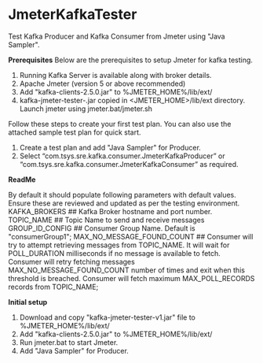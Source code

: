 # JmeterKafkaTester
Test Kafka Producer and Kafka Consumer from Jmeter using "Java Sampler".

<b>Prerequisites</b>
Below are the prerequisites to setup Jmeter for kafka testing.
1.	Running Kafka Server is available along with broker details.
2.	Apache Jmeter (version 5 or above recommended)
3.	Add "kafka-clients-2.5.0.jar" to %JMETER_HOME%/lib/ext/
4.	kafka-jmeter-tester-<version>.jar copied in <JMETER_HOME>/lib/ext directory. Launch jmeter using jmeter.bat/jmeter.sh

Follow these steps to create your first test plan. You can also use the attached sample test plan for quick start.
1.	Create a test plan and add "Java Sampler" for Producer. 
2.	Select “com.tsys.sre.kafka.consumer.JmeterKafkaProducer” or “com.tsys.sre.kafka.consumer.JmeterKafkaConsumer” as required.

<b>ReadMe</b>

By default it should populate following parameters with default values. Ensure these are reviewed and updated as per the testing environment.
	KAFKA_BROKERS             	## Kafka Broker hostname and port number.    
	TOPIC_NAME                	## Topic Name to send and receive messages
	GROUP_ID_CONFIG           	## Consumer Group Name. Default is "consumerGroup1";
	MAX_NO_MESSAGE_FOUND_COUNT  	## Consumer will try to attempt retrieving messages from TOPIC_NAME. It will wait for POLL_DURATION milliseconds if no message is available to fetch. Consumer will retry fetching messages  MAX_NO_MESSAGE_FOUND_COUNT number of times and exit when this threshold is breached. Consumer will fetch maximum  MAX_POLL_RECORDS records from TOPIC_NAME;

	
<b>Initial setup</b>  

1. Download and copy "kafka-jmeter-tester-v1.jar" file to %JMETER_HOME%/lib/ext/
2. Add "kafka-clients-2.5.0.jar" to %JMETER_HOME%/lib/ext/
3. Run jmeter.bat to start Jmeter.
4. Add "Java Sampler" for Producer. 

